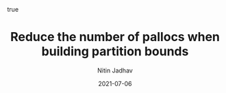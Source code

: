 ---
author: Nitin Jadhav
title: Reduce the number of pallocs when building partition bounds
date: 2021-07-06
commiturl: "https://github.com/postgres/postgres/commit/53d86957e980efa06f15232b8cff430d4cc6dd64"
section: "authored"
pin: true
math: true
mermaid: true
---